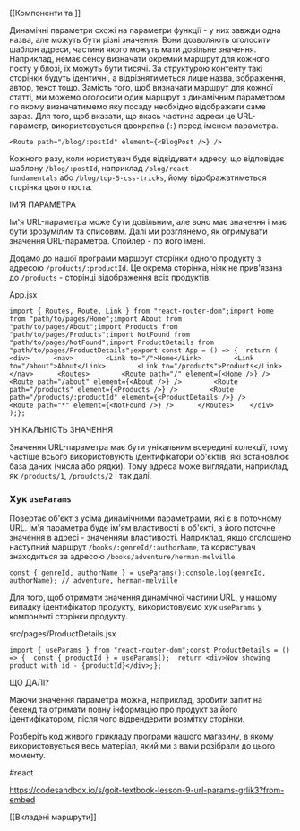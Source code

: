 
[[Компоненти <Link> та <NavLink>]]

Динамічні параметри схожі на параметри функції - у них завжди одна назва, але можуть бути різні значення. Вони дозволяють оголосити шаблон адреси, частини якого можуть мати довільне значення. Наприклад, немає сенсу визначати окремий маршрут для кожного посту у блозі, їх можуть бути тисячі. За структурою контенту такі сторінки будуть ідентичні, а відрізнятиметься лише назва, зображення, автор, текст тощо. Замість того, щоб визначати маршрут для кожної статті, ми можемо оголосити один маршрут з динамічним параметром по якому визначатимемо яку посаду необхідно відображати саме зараз. Для того, щоб вказати, що якась частина адреси це URL-параметр, використовується двокрапка (`:`) перед іменем параметра.

```
<Route path="/blog/:postId" element={<BlogPost />} />
```

Кожного разу, коли користувач буде відвідувати адресу, що відповідає шаблону `/blog/:postId`, наприклад `/blog/react-fundamentals` або `/blog/top-5-css-tricks`, йому відображатиметься сторінка цього поста.

ІМ'Я ПАРАМЕТРА

Ім'я URL-параметра може бути довільним, але воно має значення і має бути зрозумілим та описовим. Далі ми розглянемо, як отримувати значення URL-параметра. Спойлер - по його імені.

Додамо до нашої програми маршрут сторінки одного продукту з адресою `/products/:productId`. Це окрема сторінка, ніяк не прив'язана до `/products` - сторінці відображення всіх продуктів.

App.jsx

```
import { Routes, Route, Link } from "react-router-dom";import Home from "path/to/pages/Home";import About from "path/to/pages/About";import Products from "path/to/pages/Products";import NotFound from "path/to/pages/NotFound";import ProductDetails from "path/to/pages/ProductDetails";export const App = () => {  return (    <div>      <nav>        <Link to="/">Home</Link>        <Link to="/about">About</Link>        <Link to="/products">Products</Link>      </nav>      <Routes>        <Route path="/" element={<Home />} />        <Route path="/about" element={<About />} />        <Route path="/products" element={<Products />} />        <Route path="/products/:productId" element={<ProductDetails />} />        <Route path="*" element={<NotFound />} />      </Routes>    </div>  );};
```

УНІКАЛЬНІСТЬ ЗНАЧЕННЯ

Значення URL-параметра має бути унікальним всередині колекції, тому частіше всього використовують ідентифікатори об'єктів, які встановлює база даних (числа або рядки). Тому адреса може виглядати, наприклад, як `/products/1`, `/proudcts/2` і так далі.

### Хук `useParams`[​](https://textbook.edu.goit.global/react-zr7b4k/v1/uk/docs/lesson-09/url-params#%D1%85%D1%83%D0%BA-useparams "Пряме посилання на цей заголовок")

Повертає об'єкт з усіма динамічними параметрами, які є в поточному URL. Ім'я параметра буде ім'ям властивості в об'єкті, а його поточне значення в адресі - значенням властивості. Наприклад, якщо оголошено наступний маршрут `/books/:genreId/:authorName`, та користувач знаходиться за адресою `/books/adventure/herman-melville`.

```
const { genreId, authorName } = useParams();console.log(genreId, authorName); // adventure, herman-melville
```

Для того, щоб отримати значення динамічної частини URL, у нашому випадку ідентифікатор продукту, використовуємо хук `useParams` у компоненті сторінки продукту.

src/pages/ProductDetails.jsx

```
import { useParams } from "react-router-dom";const ProductDetails = () => {  const { productId } = useParams();  return <div>Now showing product with id - {productId}</div>;};
```

ЩО ДАЛІ?

Маючи значення параметра можна, наприклад, зробити запит на бекенд та отримати повну інформацію про продукт за його ідентифікатором, після чого відрендерити розмітку сторінки.

Розберіть код живого прикладу програми нашого магазину, в якому використовується весь матеріал, який ми з вами розібрали до цього моменту.

#react 

https://codesandbox.io/s/goit-textbook-lesson-9-url-params-grlik3?from-embed

[[Вкладені маршрути]]
